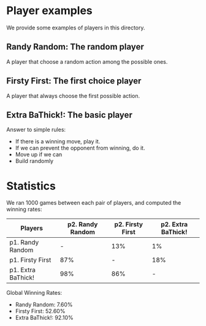 
# Player examples

We provide some examples of players in this directory.


## Randy Random: The random player

A player that choose a random action among the possible ones.

## Firsty First: The first choice player

A player that always choose the first possible action.

## Extra BaThick!: The basic player

Answer to simple rules:
- If there is a winning move, play it.
- If we can prevent the opponent from winning, do it.
- Move up if we can
- Build randomly

# Statistics

We ran 1000 games between each pair of players, and computed the winning rates:

| Players            | p2. Randy Random | p2. Firsty First | p2. Extra BaThick! |
| ------------------ | ---------------- | ---------------- | ------------------ |
| p1. Randy Random   | -                | 13%              | 1%                 |
| p1. Firsty First   | 87%              | -                | 18%                |
| p1. Extra BaThick! | 98%              | 86%              | -                  |

Global Winning Rates:
- Randy Random: 7.60%
- Firsty First: 52.60%
- Extra BaThick!: 92.10%